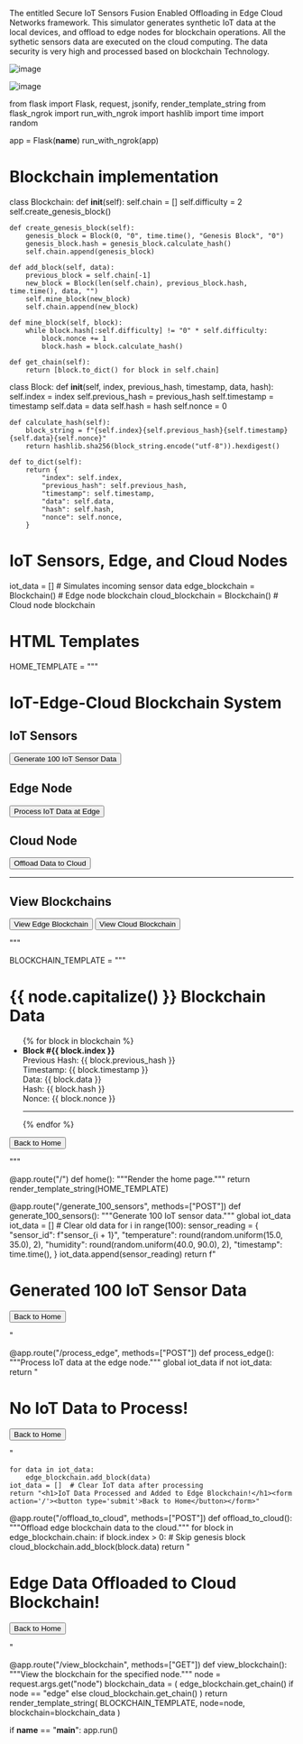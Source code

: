 The entitled Secure IoT Sensors Fusion Enabled Offloading in Edge Cloud Networks framework. 
This simulator generates synthetic IoT data at the local devices, and offload to edge nodes for blockchain operations. All the sythetic sensors data are executed on the cloud computing. 
The data security is very high and processed based on blockchain Technology. 

![image](https://github.com/user-attachments/assets/f152ac84-f4fc-44fd-816d-4f581b967b48)

![image](https://github.com/user-attachments/assets/d7ea6db2-a6a6-47dc-9a4f-cdaedb337fd3)




from flask import Flask, request, jsonify, render_template_string
from flask_ngrok import run_with_ngrok
import hashlib
import time
import random

app = Flask(__name__)
run_with_ngrok(app)

# Blockchain implementation
class Blockchain:
    def __init__(self):
        self.chain = []
        self.difficulty = 2
        self.create_genesis_block()

    def create_genesis_block(self):
        genesis_block = Block(0, "0", time.time(), "Genesis Block", "0")
        genesis_block.hash = genesis_block.calculate_hash()
        self.chain.append(genesis_block)

    def add_block(self, data):
        previous_block = self.chain[-1]
        new_block = Block(len(self.chain), previous_block.hash, time.time(), data, "")
        self.mine_block(new_block)
        self.chain.append(new_block)

    def mine_block(self, block):
        while block.hash[:self.difficulty] != "0" * self.difficulty:
            block.nonce += 1
            block.hash = block.calculate_hash()

    def get_chain(self):
        return [block.to_dict() for block in self.chain]


class Block:
    def __init__(self, index, previous_hash, timestamp, data, hash):
        self.index = index
        self.previous_hash = previous_hash
        self.timestamp = timestamp
        self.data = data
        self.hash = hash
        self.nonce = 0

    def calculate_hash(self):
        block_string = f"{self.index}{self.previous_hash}{self.timestamp}{self.data}{self.nonce}"
        return hashlib.sha256(block_string.encode("utf-8")).hexdigest()

    def to_dict(self):
        return {
            "index": self.index,
            "previous_hash": self.previous_hash,
            "timestamp": self.timestamp,
            "data": self.data,
            "hash": self.hash,
            "nonce": self.nonce,
        }


# IoT Sensors, Edge, and Cloud Nodes
iot_data = []  # Simulates incoming sensor data
edge_blockchain = Blockchain()  # Edge node blockchain
cloud_blockchain = Blockchain()  # Cloud node blockchain

# HTML Templates
HOME_TEMPLATE = """
<!DOCTYPE html>
<html lang="en">
<head>
    <meta charset="UTF-8">
    <meta name="viewport" content="width=device-width, initial-scale=1.0">
    <title>Abdullah Lakhan Research Laboratory:IoT-Edge-Cloud Blockchain</title>
</head>
<body>
    <h1>IoT-Edge-Cloud Blockchain System</h1>
    <h2>IoT Sensors</h2>
    <form action="/generate_100_sensors" method="post">
        <button type="submit">Generate 100 IoT Sensor Data</button>
    </form>
    <h2>Edge Node</h2>
    <form action="/process_edge" method="post">
        <button type="submit">Process IoT Data at Edge</button>
    </form>
    <h2>Cloud Node</h2>
    <form action="/offload_to_cloud" method="post">
        <button type="submit">Offload Data to Cloud</button>
    </form>
    <hr>
    <h2>View Blockchains</h2>
    <form action="/view_blockchain" method="get">
        <button name="node" value="edge">View Edge Blockchain</button>
        <button name="node" value="cloud">View Cloud Blockchain</button>
    </form>
</body>
</html>
"""

BLOCKCHAIN_TEMPLATE = """
<!DOCTYPE html>
<html lang="en">
<head>
    <meta charset="UTF-8">
    <meta name="viewport" content="width=device-width, initial-scale=1.0">
    <title>{{ node.capitalize() }} Blockchain</title>
</head>
<body>
    <h1>{{ node.capitalize() }} Blockchain Data</h1>
    <ul>
        {% for block in blockchain %}
        <li>
            <strong>Block #{{ block.index }}</strong><br>
            Previous Hash: {{ block.previous_hash }}<br>
            Timestamp: {{ block.timestamp }}<br>
            Data: {{ block.data }}<br>
            Hash: {{ block.hash }}<br>
            Nonce: {{ block.nonce }}
        </li>
        <hr>
        {% endfor %}
    </ul>
    <form action="/" method="get">
        <button type="submit">Back to Home</button>
    </form>
</body>
</html>
"""


@app.route("/")
def home():
    """Render the home page."""
    return render_template_string(HOME_TEMPLATE)


@app.route("/generate_100_sensors", methods=["POST"])
def generate_100_sensors():
    """Generate 100 IoT sensor data."""
    global iot_data
    iot_data = []  # Clear old data
    for i in range(100):
        sensor_reading = {
            "sensor_id": f"sensor_{i + 1}",
            "temperature": round(random.uniform(15.0, 35.0), 2),
            "humidity": round(random.uniform(40.0, 90.0), 2),
            "timestamp": time.time(),
        }
        iot_data.append(sensor_reading)
    return f"<h1>Generated 100 IoT Sensor Data</h1><form action='/'><button type='submit'>Back to Home</button></form>"


@app.route("/process_edge", methods=["POST"])
def process_edge():
    """Process IoT data at the edge node."""
    global iot_data
    if not iot_data:
        return "<h1>No IoT Data to Process!</h1><form action='/'><button type='submit'>Back to Home</button></form>"

    for data in iot_data:
        edge_blockchain.add_block(data)
    iot_data = []  # Clear IoT data after processing
    return "<h1>IoT Data Processed and Added to Edge Blockchain!</h1><form action='/'><button type='submit'>Back to Home</button></form>"


@app.route("/offload_to_cloud", methods=["POST"])
def offload_to_cloud():
    """Offload edge blockchain data to the cloud."""
    for block in edge_blockchain.chain:
        if block.index > 0:  # Skip genesis block
            cloud_blockchain.add_block(block.data)
    return "<h1>Edge Data Offloaded to Cloud Blockchain!</h1><form action='/'><button type='submit'>Back to Home</button></form>"


@app.route("/view_blockchain", methods=["GET"])
def view_blockchain():
    """View the blockchain for the specified node."""
    node = request.args.get("node")
    blockchain_data = (
        edge_blockchain.get_chain() if node == "edge" else cloud_blockchain.get_chain()
    )
    return render_template_string(
        BLOCKCHAIN_TEMPLATE, node=node, blockchain=blockchain_data
    )


if __name__ == "__main__":
    app.run()


